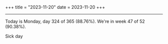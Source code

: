 +++
title = "2023-11-20"
date = 2023-11-20
+++

---

Today is Monday, day 324 of 365 (88.76%). We're in week 47 of 52 (90.38%).

Sick day
